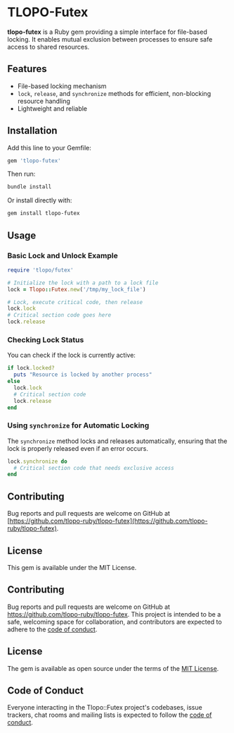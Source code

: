 # TLOPO-Futex

**tlopo-futex** is a Ruby gem providing a simple interface for file-based locking. It enables mutual exclusion between processes to ensure safe access to shared resources.

## Features

- File-based locking mechanism
- `lock`, `release`, and `synchronize` methods for efficient, non-blocking resource handling
- Lightweight and reliable

## Installation

Add this line to your Gemfile:

```ruby
gem 'tlopo-futex'
```

Then run:

```bash
bundle install
```

Or install directly with:

```bash
gem install tlopo-futex
```

## Usage

### Basic Lock and Unlock Example

```ruby
require 'tlopo/futex'

# Initialize the lock with a path to a lock file
lock = Tlopo::Futex.new('/tmp/my_lock_file')

# Lock, execute critical code, then release
lock.lock
# Critical section code goes here
lock.release
```

### Checking Lock Status

You can check if the lock is currently active:

```ruby
if lock.locked?
  puts "Resource is locked by another process"
else
  lock.lock
  # Critical section code
  lock.release
end
```

### Using `synchronize` for Automatic Locking

The `synchronize` method locks and releases automatically, ensuring that the lock is properly released even if an error occurs.

```ruby
lock.synchronize do
  # Critical section code that needs exclusive access
end
```

## Contributing

Bug reports and pull requests are welcome on GitHub at [https://github.com/tlopo-ruby/tlopo-futex](https://github.com/tlopo-ruby/tlopo-futex).

## License

This gem is available under the MIT License.
## Contributing

Bug reports and pull requests are welcome on GitHub at https://github.com/tlopo-ruby/tlopo-futex. This project is intended to be a safe, welcoming space for collaboration, and contributors are expected to adhere to the [code of conduct](https://github.com/tlopo-ruby/tlopo-futex/blob/main/CODE_OF_CONDUCT.md).

## License

The gem is available as open source under the terms of the [MIT License](https://opensource.org/licenses/MIT).

## Code of Conduct

Everyone interacting in the Tlopo::Futex project's codebases, issue trackers, chat rooms and mailing lists is expected to follow the [code of conduct](https://github.com/[USERNAME]/tlopo-futex/blob/main/CODE_OF_CONDUCT.md).
